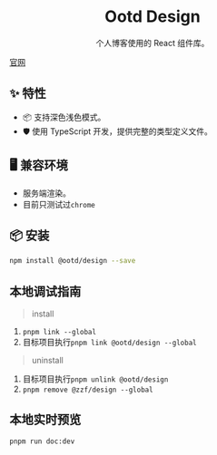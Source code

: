 <h1 align="center">Ootd Design</h1>

<div align="center">

个人博客使用的 React 组件库。

</div>

[官网](https://design.zzfzzf.com)

## ✨ 特性

- 📦 支持深色浅色模式。
- 🛡 使用 TypeScript 开发，提供完整的类型定义文件。

## 🖥 兼容环境

- 服务端渲染。
- 目前只测试过`chrome`

## 📦 安装

```bash
npm install @ootd/design --save
```

## 本地调试指南

> install

1. `pnpm link --global`
2. 目标项目执行`pnpm link @ootd/design --global`

> uninstall

1. 目标项目执行`pnpm unlink @ootd/design`
2. `pnpm remove @zzf/design --global`

## 本地实时预览

`pnpm run doc:dev`
